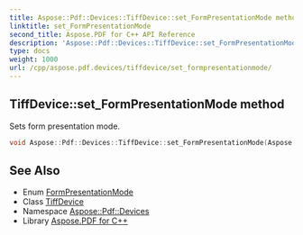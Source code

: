 ```yaml
---
title: Aspose::Pdf::Devices::TiffDevice::set_FormPresentationMode method
linktitle: set_FormPresentationMode
second_title: Aspose.PDF for C++ API Reference
description: 'Aspose::Pdf::Devices::TiffDevice::set_FormPresentationMode method. Sets form presentation mode in C++.'
type: docs
weight: 1000
url: /cpp/aspose.pdf.devices/tiffdevice/set_formpresentationmode/
---
```

## TiffDevice::set_FormPresentationMode method


Sets form presentation mode.

```cpp
void Aspose::Pdf::Devices::TiffDevice::set_FormPresentationMode(Aspose::Pdf::Devices::FormPresentationMode value)
```

## See Also

* Enum [FormPresentationMode](../../formpresentationmode/)
* Class [TiffDevice](../)
* Namespace [Aspose::Pdf::Devices](../../)
* Library [Aspose.PDF for C++](../../../)
